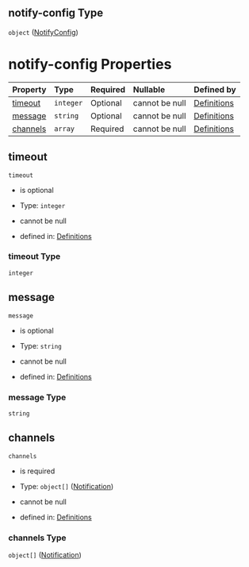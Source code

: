 ## notify-config Type

`object` ([NotifyConfig](definitions-definitions-fortasentinel-properties-notifyconfig.md))

# notify-config Properties

| Property              | Type      | Required | Nullable       | Defined by                                                                                                                                                                              |
| :-------------------- | :-------- | :------- | :------------- | :-------------------------------------------------------------------------------------------------------------------------------------------------------------------------------------- |
| [timeout](#timeout)   | `integer` | Optional | cannot be null | [Definitions](definitions-definitions-fortasentinel-properties-notifyconfig-properties-timeout.md "#/definitions/fortaSentinel/properties/notify-config/properties/timeout")   |
| [message](#message)   | `string`  | Optional | cannot be null | [Definitions](definitions-definitions-fortasentinel-properties-notifyconfig-properties-message.md "#/definitions/fortaSentinel/properties/notify-config/properties/message")   |
| [channels](#channels) | `array`   | Required | cannot be null | [Definitions](definitions-definitions-fortasentinel-properties-notifyconfig-properties-channels.md "#/definitions/fortaSentinel/properties/notify-config/properties/channels") |

## timeout



`timeout`

*   is optional

*   Type: `integer`

*   cannot be null

*   defined in: [Definitions](definitions-definitions-fortasentinel-properties-notifyconfig-properties-timeout.md "#/definitions/fortaSentinel/properties/notify-config/properties/timeout")

### timeout Type

`integer`

## message



`message`

*   is optional

*   Type: `string`

*   cannot be null

*   defined in: [Definitions](definitions-definitions-fortasentinel-properties-notifyconfig-properties-message.md "#/definitions/fortaSentinel/properties/notify-config/properties/message")

### message Type

`string`

## channels



`channels`

*   is required

*   Type: `object[]` ([Notification](definitions-definitions-notification.md))

*   cannot be null

*   defined in: [Definitions](definitions-definitions-fortasentinel-properties-notifyconfig-properties-channels.md "#/definitions/fortaSentinel/properties/notify-config/properties/channels")

### channels Type

`object[]` ([Notification](definitions-definitions-notification.md))
